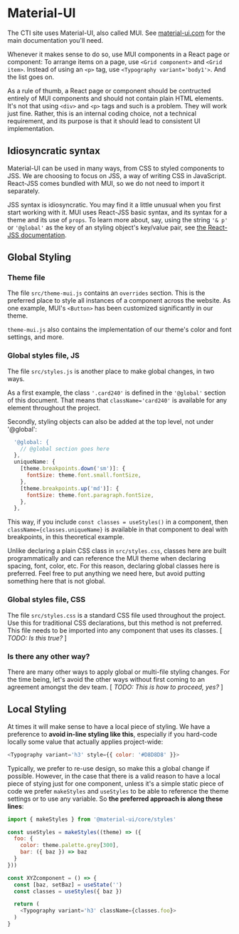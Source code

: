 # Material-UI

The CTI site uses Material-UI, also called MUI. See [material-ui.com](https://material-ui.com/) for the main documentation you'll need.

Whenever it makes sense to do so, use MUI components in a React page or component:
To arrange items on a page, use `<Grid component>` and `<Grid item>`.
Instead of using an `<p>` tag, use `<Typography variant='body1'>`.
And the list goes on.

As a rule of thumb, a React page or component should be contructed entirely of MUI components and should not contain plain HTML elements. It's not that using `<div>` and `<p>` tags and such is a problem. They will work just fine. Rather, this is an internal coding choice, not a technical requirement, and its purpose is that it should lead to consistent UI implementation.

## Idiosyncratic syntax

Material-UI can be used in many ways, from CSS to styled components to JSS. We are choosing to focus on JSS, a way of writing CSS in JavaScript. React-JSS comes bundled with MUI, so we do not need to import it separately.

JSS syntax is idiosyncratic. You may find it a little unusual when you first start working with it. MUI uses React-JSS basic syntax, and its syntax for a theme and its use of `props`. To learn more about, say, using the string `'& p'` or `'@global'` as the key of an styling object's key/value pair, see [the React-JSS documentation](https://cssinjs.org/react-jss).

## Global Styling

### Theme file

The file `src/theme-mui.js` contains an `overrides` section.
This is the preferred place to style all instances of a component across the website.
As one example, MUI's `<Button>` has been customized significantly in our theme.

`theme-mui.js` also contains the implementation of our theme's color and font settings, and more.

### Global styles file, JS

The file `src/styles.js` is another place to make global changes, in two ways.

As a first example, the class `'.card240'` is defined in the `'@global'` section of this document.
That means that `className='card240'` is available for any element throughout the project.

Secondly, styling objects can also be added at the top level, not under '@global':

```javascript
  '@global: {
    // @global section goes here
  },
  uniqueName: {
    [theme.breakpoints.down('sm')]: {
      fontSize: theme.font.small.fontSize,
    },
    [theme.breakpoints.up('md')]: {
      fontSize: theme.font.paragraph.fontSize,
    },
  },
```

This way, if you include `const classes = useStyles()` in a component, then `className={classes.uniqueName}` is available in that component to deal with breakpoints, in this theoretical example.

Unlike declaring a plain CSS class in `src/styles.css`, classes here are built programmatically and can reference the MUI theme when declaring spacing, font, color, etc.
For this reason, declaring global classes here is preferred.
Feel free to put anything we need here, but avoid putting something here that is not global.

### Global styles file, CSS

The file `src/styles.css` is a standard CSS file used throughout the project.
Use this for traditional CSS declarations, but this method is not preferred.
This file needs to be imported into any component that uses its classes.
[ _TODO: Is this true?_ ]

### Is there any other way?

There are many other ways to apply global or multi-file styling changes.
For the time being, let's avoid the other ways without first coming to an agreement amongst the dev team.
[ _TODO: This is how to proceed, yes?_ ]

## Local Styling

At times it will make sense to have a local piece of styling.
We have a preference to **avoid in-line styling like this**, especially if you hard-code locally some value that actually applies project-wide:

```javascript
<Typography variant='h3' style={{ color: '#D8D8D8' }}>
```

Typically, we prefer to re-use design, so make this a global change if possible. However, in the case that there is a valid reason to have a local piece of stying just for one component, unless it's a simple static piece of code we prefer `makeStyles` and `useStyles` to be able to reference the theme settings or to use any variable. So **the preferred approach is along these lines**:

```javascript
import { makeStyles } from '@material-ui/core/styles'

const useStyles = makeStyles((theme) => ({
  foo: {
    color: theme.palette.grey[300],
    bar: ({ baz }) => baz
  }
}))

const XYZcomponent = () => {
  const [baz, setBaz] = useState('')
  const classes = useStyles({ baz })

  return (
    <Typography variant='h3' className={classes.foo}>
  )
}
```
